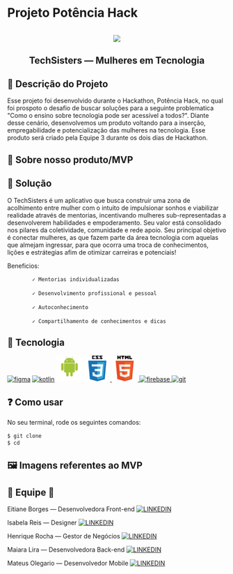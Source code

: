 # Projeto Potência Hack 

<h2 align="center">
    <img src="https://github.com/MaiLira/Projeto_Hackathon_Pot-ncia_Hack/blob/main/logo_techsisters.png" width="400">
     <br><br>
    <b> TechSisters — Mulheres em Tecnologia  </b>  
    <br>
</h2>

 
##  :pencil: Descrição do Projeto 

Esse projeto foi desenvolvido durante o Hackathon, Potência Hack, no qual foi prospoto o 
desafio de buscar soluções para a seguinte problematica "Como o ensino sobre tecnologia pode ser acessível a todos?". 
Diante desse cenário, desenvolvemos um produto voltando para a inserção, empregabilidade e potencialização das mulheres na tecnologia.
Esse produto será criado pela Equipe 3 durante os dois dias de Hackathon.

## :bookmark: Sobre nosso produto/MVP 


 


## 🙌  Solução

O TechSisters é um aplicativo que busca construir uma zona de acolhimento entre mulher com o intuito de impulsionar sonhos e 
viabilizar realidade através de mentorias, incentivando mulheres sub-representadas a desenvolverem habilidades e empoderamento.
Seu valor está consolidado nos pilares da coletividade, comunidade e rede apoio. Seu principal objetivo é conectar mulheres,
as que fazem parte da área tecnologia com aquelas que almejam ingressar, para que ocorra uma troca de conhecimentos, lições
e estrátegias afim de otimizar carreiras e potenciais!

Beneficios: 

            ✓ Mentorias individualizadas 

            ✓ Desenvolvimento profissional e pessoal

            ✓ Autoconhecimento

            ✓ Compartilhamento de conhecimentos e dicas
            
 
## 🚀 Tecnologia

<p align="left"> <a href="https://www.figma.com/" target="_blank" rel="noreferrer"> <img src="https://www.vectorlogo.zone/logos/figma/figma-icon.svg" alt="figma" width="60" height="60"/></a> 
<a href="https://kotlinlang.org" target="_blank" rel="noreferrer"> <img src="https://www.vectorlogo.zone/logos/kotlinlang/kotlinlang-icon.svg" alt="kotlin" width="60" height="60"/></a>
<a href="https://developer.android.com" target="_blank" rel="noreferrer"> <img src="https://raw.githubusercontent.com/devicons/devicon/master/icons/android/android-original-wordmark.svg" alt="android" width="60" height="60"/></a>
<a href="https://www.w3schools.com/css/" target="_blank" rel="noreferrer"><img src="https://raw.githubusercontent.com/devicons/devicon/master/icons/css3/css3-original-wordmark.svg" alt="css3" width="60" height="60"/> </a> 
<a href="https://www.w3.org/html/" target="_blank" rel="noreferrer"> <img src="https://raw.githubusercontent.com/devicons/devicon/master/icons/html5/html5-original-wordmark.svg" alt="html5" width="60" height="60"/> 
<a href="https://firebase.google.com/" target="_blank" rel="noreferrer"> <img src="https://www.vectorlogo.zone/logos/firebase/firebase-icon.svg" alt="firebase" width="60" height="60"/> </a> 
<a href="https://git-scm.com/" target="_blank" rel="noreferrer"> <img src="https://www.vectorlogo.zone/logos/git-scm/git-scm-icon.svg" alt="git" width="60" height="60"/> </a> 
</a> 
</p>
            
## :question: Como usar

No seu terminal, rode os seguintes comandos:

```
$ git clone 
$ cd 
```
## :framed_picture: Imagens referentes ao MVP

## 👥 Equipe 👥


 
Eitiane Borges — Desenvolvedora Front-end  [![LINKEDIN](https://img.shields.io/badge/LinkedIn-0077B5?style=for-the-badge&logo=linkedin&logoColor=white)](https://www.linkedin.com/in/maiaraslira/)

Isabela Reis — Designer   [![LINKEDIN](https://img.shields.io/badge/LinkedIn-0077B5?style=for-the-badge&logo=linkedin&logoColor=white)](https://www.linkedin.com/in/isabela-reis-013895268/)

Henrique Rocha — Gestor de Negócios  [![LINKEDIN](https://img.shields.io/badge/LinkedIn-0077B5?style=for-the-badge&logo=linkedin&logoColor=white)](https://www.linkedin.com/in/rocha-henrique/)

Maiara Lira — Desenvolvedora Back-end [![LINKEDIN](https://img.shields.io/badge/LinkedIn-0077B5?style=for-the-badge&logo=linkedin&logoColor=white)](https://www.linkedin.com/in/maiaraslira/)

Mateus Olegario — Desenvolvedor Mobile  [![LINKEDIN](https://img.shields.io/badge/LinkedIn-0077B5?style=for-the-badge&logo=linkedin&logoColor=white)](https://www.linkedin.com/in/mateussilva-dev/) 




